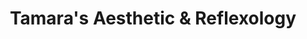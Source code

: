 ---
title: "Tamara's Aesthetic & Reflexology"
url: /guelph/tamaras-aesthetic-und-reflexology/
shop: Kosmetik
---